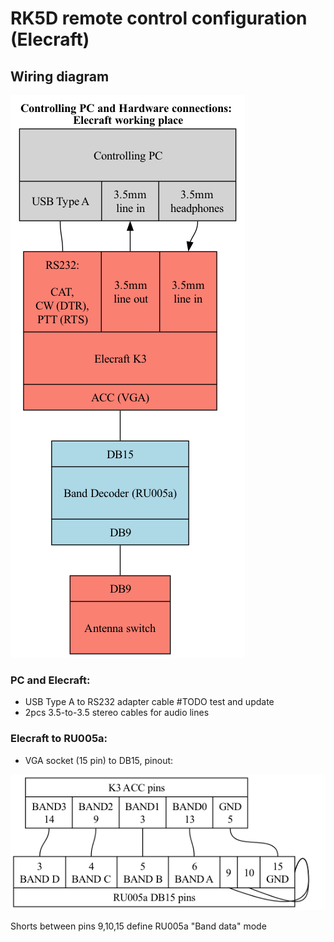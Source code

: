 # RK5D remote control configuration (Elecraft)

## Wiring diagram
![hardware](gv/hw.png)

### PC and Elecraft:
- USB Type A to RS232 adapter cable #TODO test and update
- 2pcs 3.5-to-3.5 stereo cables for audio lines

### Elecraft to RU005a:

- VGA socket (15 pin) to DB15, pinout:

![pinout](gv/acc-ru005a.png)

Shorts between pins 9,10,15 define RU005a "Band data" mode
